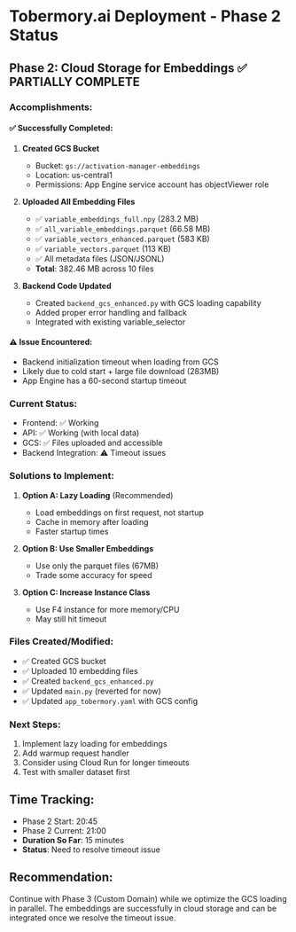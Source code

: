 # Tobermory.ai Deployment - Phase 2 Status

## Phase 2: Cloud Storage for Embeddings ✅ PARTIALLY COMPLETE

### Accomplishments:

#### ✅ Successfully Completed:
1. **Created GCS Bucket**
   - Bucket: `gs://activation-manager-embeddings`
   - Location: us-central1
   - Permissions: App Engine service account has objectViewer role

2. **Uploaded All Embedding Files**
   - ✅ `variable_embeddings_full.npy` (283.2 MB)
   - ✅ `all_variable_embeddings.parquet` (66.58 MB)
   - ✅ `variable_vectors_enhanced.parquet` (583 KB)
   - ✅ `variable_vectors.parquet` (113 KB)
   - ✅ All metadata files (JSON/JSONL)
   - **Total**: 382.46 MB across 10 files

3. **Backend Code Updated**
   - Created `backend_gcs_enhanced.py` with GCS loading capability
   - Added proper error handling and fallback
   - Integrated with existing variable_selector

#### ⚠️ Issue Encountered:
- Backend initialization timeout when loading from GCS
- Likely due to cold start + large file download (283MB)
- App Engine has a 60-second startup timeout

### Current Status:
- Frontend: ✅ Working
- API: ✅ Working (with local data)
- GCS: ✅ Files uploaded and accessible
- Backend Integration: ⚠️ Timeout issues

### Solutions to Implement:

1. **Option A: Lazy Loading** (Recommended)
   - Load embeddings on first request, not startup
   - Cache in memory after loading
   - Faster startup times

2. **Option B: Use Smaller Embeddings**
   - Use only the parquet files (67MB)
   - Trade some accuracy for speed

3. **Option C: Increase Instance Class**
   - Use F4 instance for more memory/CPU
   - May still hit timeout

### Files Created/Modified:
- ✅ Created GCS bucket
- ✅ Uploaded 10 embedding files
- ✅ Created `backend_gcs_enhanced.py`
- ✅ Updated `main.py` (reverted for now)
- ✅ Updated `app_tobermory.yaml` with GCS config

### Next Steps:
1. Implement lazy loading for embeddings
2. Add warmup request handler
3. Consider using Cloud Run for longer timeouts
4. Test with smaller dataset first

## Time Tracking:
- Phase 2 Start: 20:45
- Phase 2 Current: 21:00
- **Duration So Far**: 15 minutes
- **Status**: Need to resolve timeout issue

## Recommendation:
Continue with Phase 3 (Custom Domain) while we optimize the GCS loading in parallel. The embeddings are successfully in cloud storage and can be integrated once we resolve the timeout issue.